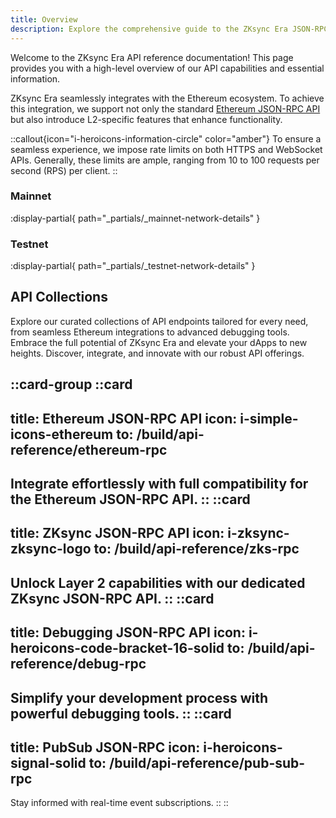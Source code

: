 ```yaml
---
title: Overview
description: Explore the comprehensive guide to the ZKsync Era JSON-RPC API, offering seamless Ethereum integration and advanced Layer 2 functionalities for developers.
---
```


Welcome to the ZKsync Era API reference documentation! This page provides you with a high-level overview of our API capabilities and essential information.

ZKsync Era seamlessly integrates with the Ethereum ecosystem. To achieve this integration,
we support not only the standard <a href="https://ethereum.org/en/developers/docs/apis/json-rpc/" target="_blank">Ethereum JSON-RPC API</a>
but also introduce L2-specific features that enhance functionality.

<!-- TODO: make icon larger -->
::callout{icon="i-heroicons-information-circle" color="amber"}
To ensure a seamless experience, we impose rate limits on both HTTPS and WebSocket APIs.
Generally, these limits are ample, ranging from 10 to 100 requests per second (RPS) per client.
::

### Mainnet

:display-partial{ path="_partials/_mainnet-network-details" }

### Testnet

:display-partial{ path="_partials/_testnet-network-details" }

## API Collections

Explore our curated collections of API endpoints tailored for every need, from seamless Ethereum integrations to advanced debugging tools.
Embrace the full potential of ZKsync Era and elevate your dApps to new heights. Discover, integrate, and innovate with our robust API offerings.

::card-group
  ::card
  ---
  title: Ethereum JSON-RPC API
  icon: i-simple-icons-ethereum
  to: /build/api-reference/ethereum-rpc
  ---
  Integrate effortlessly with full compatibility for the Ethereum JSON-RPC API.
  ::
  ::card
  ---
  title: ZKsync JSON-RPC API
  icon: i-zksync-zksync-logo
  to: /build/api-reference/zks-rpc
  ---
  Unlock Layer 2 capabilities with our dedicated ZKsync JSON-RPC API.
  ::
  ::card
  ---
  title: Debugging JSON-RPC API
  icon: i-heroicons-code-bracket-16-solid
  to: /build/api-reference/debug-rpc
  ---
  Simplify your development process with powerful debugging tools.
  ::
  ::card
  ---
  title: PubSub JSON-RPC
  icon: i-heroicons-signal-solid
  to: /build/api-reference/pub-sub-rpc
  ---
  Stay informed with real-time event subscriptions.
  ::
::
